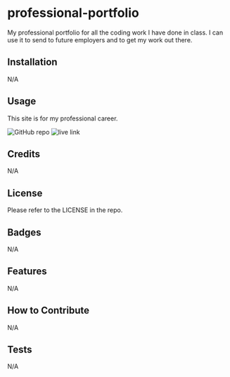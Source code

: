 # professional-portfolio

My professional portfolio for all the coding work I have done in class. I can use it to send to future employers and to get my work out there.

## Installation

N/A

## Usage

This site is for my professional career. 


![GitHub repo](https://github.com/haileycarlson/professional-portfolio)
![live link](https://haileycarlson.github.io/professional-portfolio/)
 

## Credits

N/A

## License

Please refer to the LICENSE in the repo.

## Badges

N/A

## Features

N/A

## How to Contribute

N/A

## Tests

N/A